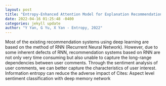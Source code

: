 ```yaml
--- 
layout: post 
title: "Entropy-Enhanced Attention Model for Explanation Recommendation" 
date: 2022-04-16 01:25:48 -0400 
categories: jekyll update 
author: "Y Yan, G Yu, X Yan - Entropy, 2022" 
--- 
```

Most of the existing recommendation systems using deep learning are based on the method of RNN (Recurrent Neural Network). However, due to some inherent defects of RNN, recommendation systems based on RNN are not only very time consuming but also unable to capture the long-range dependencies between user comments. Through the sentiment analysis of user comments, we can better capture the characteristics of user interest. Information entropy can reduce the adverse impact of Cites: Aspect level sentiment classification with deep memory network